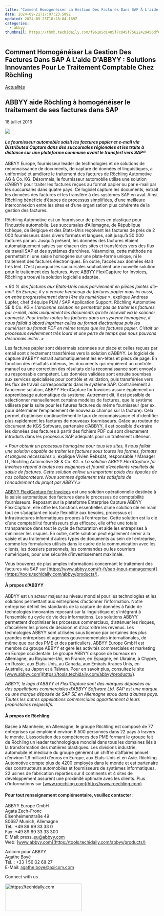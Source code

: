 ```yaml
---
title: "Comment Homogénéiser La Gestion Des Factures Dans SAP À L'aide D'ABBYY : Solutions Innovantes Pour Le Traitement Comptable Chez Röchling"
date: 2024-09-21T17:07:23.509Z
updated: 2024-09-23T18:28:04.169Z
categories:
  - abbyy
thumbnail: https://thmb.techidaily.com/f96105d1405f7c845f75622429456df69e9791ebea6985dfc0c6d939ebdaa395.jpg
---
```


## Comment Homogénéiser La Gestion Des Factures Dans SAP À L'aide D'ABBYY : Solutions Innovantes Pour Le Traitement Comptable Chez Röchling

[Actualités](https://tools.techidaily.com/abbyy/products/)

## ABBYY aide Röchling à homogénéiser le traitement de ses factures dans SAP

18 juillet 2016

![](https://content.abbyy.com/-/media/project/abbyy/abbyy/branchtemplates/shutterstock_1272462163_1296-x-729.jpg?h=729&iar=0&w=1296)

#### _Le fournisseur automobile saisit les factures papier et e-mail via Distributed Capture dans des succursales régionales et les traite à distance sur une plateforme commune avant le transfert vers SAP®_

  
ABBYY Europe, fournisseur leader de technologies et de solutions de reconnaissance de documents, de capture de données et linguistiques, a uniformisé et amélioré le traitement des factures de Röchling Automotive AG & Co. KG. Désormais, le fournisseur automobile utilise une solution d’ABBYY pour traiter les factures reçues au format papier ou par e-mail par les succursales dans quatre pays. Ce logiciel capture les documents, extrait les données des factures et les transfère à des systèmes SAP en aval. Ainsi, Röchling bénéficie d’étapes de processus simplifiées, d’une meilleure interconnexion entre les sites et d’une organisation plus cohérente de la gestion des factures.  
  
Röchling Automotive est un fournisseur de pièces en plastique pour l’industrie automobile. Les succursales d’Allemagne, de République tchèque, de Belgique et des Etats-Unis reçoivent les factures de près de 2 000 fournisseurs dans divers formats et langues, soit jusqu’à 50 000 factures par an. Jusqu’à présent, les données des factures étaient automatiquement saisies sur chacun des sites et transférées vers des flux de travail SAP et des systèmes d’archives. Néanmoins, cette méthode ne permettait ni une saisie homogène sur une plate-forme unique, ni le traitement des factures électroniques. En outre, l’accès aux données était très lent. C’est pourquoi les succursales souhaitaient une nouvelle solution pour le traitement des factures. Avec ABBYY FlexiCapture for Invoices, Röchling a trouvé la solution logicielle adaptée.  
  
« _90 % des factures aux Etats-Unis nous parviennent en pièces jointes d’e-mail. En Europe, il y a encore beaucoup de factures papier mais ici aussi, on entre progressivement dans l’ère du numérique_ », explique Andreas Lupfer, chef d’équipe PLM / SAP Application Support, Röchling Automotive SE & Co. KG « _L’ancienne solution ne permettait pas de traiter les factures par e-mail, mais uniquement les documents qu’elle recevait via le scanner connecté. Pour traiter toutes les factures dans un système homogène, il nous fallait d’abord imprimer celles au format électronique puis les numériser au format PDF en même temps que les factures papier. C’était un processus évidemment très lourd et une perte de temps que nous pouvons désormais éviter_. »  
  
Les factures papier sont désormais scannées sur place et celles reçues par email sont directement transférées vers la solution d’ABBYY. Le logiciel de capture d’ABBYY extrait automatiquement les en-têtes et pieds de page. En fonction des résultats obtenus, les documents qui requièrent un contrôle manuel ou une correction des résultats de la reconnaissance sont envoyés au responsable compétent. Les données validées sont ensuite soumises aux services spécialisés pour contrôle et validation, puis transférées vers les flux de travail correspondants dans le système SAP. Contrairement à l’ancienne solution, ABBYY FlexiCapture for Invoices assure également un apprentissage automatique du système. Autrement dit, il est possible de sélectionner manuellement certains modèles de factures, que le système utilisera par la suite pour les futures factures du même fournisseur (par ex. pour déterminer l’emplacement de nouveaux champs sur la facture). Cela permet d’optimiser continuellement le taux de reconnaissance et d’identifier plus rapidement les factures de nouveaux fournisseurs. Grâce au routeur de document de KGS Software, partenaire d’ABBYY, il est possible d’extraire les données des factures à partir des fichiers PDF qui sont directement introduits dans les processus SAP adéquats pour un traitement ultérieur.  
  
« _Pour obtenir un processus homogène pour tous les sites, il nous fallait une solution capable de traiter les factures sous toutes les formes, formats et langues nécessaires_ », explique Vivien Rebsdat, responsable / Manager IT, Röchling Automotive SE & Co. KG. « _La solution ABBYY FlexiCapture for Invoices répond à toutes nos exigences et fournit d’excellents résultats de saisie de factures. Cette solution enlève un important poids des épaules de nos collaborateurs. Nous sommes également très satisfaits de l’encadrement du projet par ABBYY_.»  
  
[ABBYY FlexiCapture for Invoices](https://tools.techidaily.com/abbyy/products/) est une solution opérationnelle destinée à la saisie automatique des factures dans le processus de comptabilité fournisseurs. Reposant sur la plateforme Enterprise Capture ABBYY FlexiCapture, elle offre les fonctions essentielles d’une solution clé en main tout en s’adaptant en toute flexibilité aux besoins, processus et infrastructures informatiques propres à l’entreprise. Cette solution est la clé d’une comptabilité fournisseurs plus efficace, elle offre une totale transparence dans tout le cycle de facturation et aide les entreprises à minimiser les risques. En outre, cette solution peut également servir à la saisie et au traitement d’autres types de documents au sein de l’entreprise, comme les formulaires utilisés dans le cadre de la communication avec les clients, les dossiers personnels, les commandes ou les courriers numériques, pour une sécurité d’investissement maximale.  
  
Vous trouverez de plus amples informations concernant le traitement des factures via SAP sur [https://www.abbyy.com/fr-fr/sap-input-management](https://tools.techidaily.com/abbyy/products/).

#### À propos d’ABBYY

ABBYY est un acteur majeur au niveau mondial pour les technologies et les solutions permettant aux entreprises d’actionner l’information. Notre entreprise définit les standards de la capture de données à l’aide de technologies innovantes reposant sur la linguistique et s’intégrant à l’ensemble du cycle de vie des informations. Les solutions ABBYY permettent d’optimiser les processus commerciaux, d’atténuer les risques, d’accélérer les prises de décision et d’accroître les revenus. Les technologies ABBYY sont utilisées sous licence par certaines des plus grandes entreprises et agences gouvernementales internationales, de même que par des PME et des particuliers. ABBYY Europe GmbH est membre du groupe ABBYY et gère les activités commerciales et marketing en Europe occidentale. Le groupe ABBYY dispose de bureaux en Allemagne, au Royaume-Uni, en France, en Espagne, en Ukraine, à Chypre, en Russie, aux États-Unis, au Canada, aux Émirats Arabes Unis, en Australie, au Japon et à Taïwan. Pour en savoir plus, consultez le site [www.abbyy.com](https://tools.techidaily.com/abbyy/products/).

_ABBYY, le logo d’ABBYY et FlexiCapture sont des marques déposées ou des appellations commerciales d’ABBYY Software Ltd. SAP est une marque ou une marque déposée de SAP SE en Allemagne et/ou dans d’autres pays. Toutes les autres appellations commerciales appartiennent à leurs propriétaires respectifs._

#### À propos de Röchling

Basée à Mannheim, en Allemagne, le groupe Röchling est composé de 77 entreprises qui emploient environ 8 500 personnes dans 22 pays à travers le monde. L’association des compétences des PME formant le groupe fait de Röchling un leader technologique mondial dans tous les domaines liés à la transformation des matières plastiques. Les divisions industrie, automobile et médicale du groupe génèrent un chiffre d’affaires annuel d’environ 1,6 milliard d’euros en Europe, aux Etats-Unis et en Asie. Röchling Automotive compte plus de 4200 employés dans le monde et est partenaire des constructeurs automobiles et fournisseurs de systèmes informatiques. 22 usines de fabrication réparties sur 4 continents et 4 sites de développement assurent une proximité optimale avec les clients. Plus d'informations sur [www.roechling.com](http://www.roechling.com).

#### Pour tout renseignement complémentaire, veuillez contacter :

ABBYY Europe GmbH  
Agata Zech-Fronc  
Elsenheimerstraße 49   
80687 Munich, Allemagne  
Tel.: +49 89 69 33 33 0  
Fax: +49 89 69 33 33 300  
E-Mail: press\_eu@abbyy.com  
Web: [www.abbyy.com](https://tools.techidaily.com/abbyy/products/) 

Axicom pour ABBYY  
Agathe Boyé  
Tél. : +33 1 56 02 68 27  
E-Mail: [agathe.boye@axicom.com](https://tools.techidaily.com/abbyy/products/)

Connect with us

<ins class="adsbygoogle"
     style="display:block"
     data-ad-format="autorelaxed"
     data-ad-client="ca-pub-7571918770474297"
     data-ad-slot="1223367746"></ins>

<ins class="adsbygoogle"
     style="display:block"
     data-ad-client="ca-pub-7571918770474297"
     data-ad-slot="8358498916"
     data-ad-format="auto"
     data-full-width-responsive="true"></ins>



<!-- affiliate ads begin -->
<a href="https://25home.pxf.io/c/5597632/2148633/16836" target="_top" id="2148633">
  <img src="//a.impactradius-go.com/display-ad/16836-2148633" border="0" alt="https://techidaily.com" width="250" height="90"/>
</a>
<img height="0" width="0" src="https://25home.pxf.io/i/5597632/2148633/16836" style="position:absolute;visibility:hidden;" border="0" />
<!-- affiliate ads end -->

